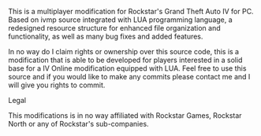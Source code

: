 This is a multiplayer modification for Rockstar's Grand Theft Auto IV for PC. Based on ivmp source integrated with LUA programming language, a redesigned resource structure for enhanced file organization and functionality, as well as many bug fixes and added features.

In no way do I claim rights or ownership over this source code, this is a modification that is able to be developed for players interested in a solid base for a IV Online modification equipped with LUA. Feel free to use this source and if you would like to make any commits please contact me and I will give you rights to commit.



Legal

This modifications is in no way affiliated with Rockstar Games, Rockstar North or any of Rockstar's sub-companies.